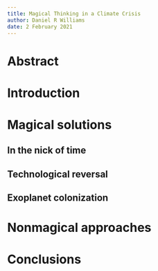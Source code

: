 ```yaml
---
title: Magical Thinking in a Climate Crisis
author: Daniel R Williams
date: 2 February 2021
---
```


# Abstract

# Introduction

# Magical solutions

## In the nick of time

## Technological reversal

## Exoplanet colonization

# Nonmagical approaches

# Conclusions


